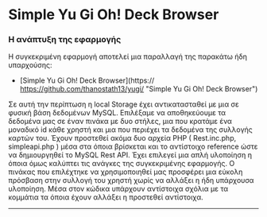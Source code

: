# Simple Yu Gi Oh! Deck Browser

### Η ανάπτυξη της εφαρμογής
 Η συγκεκριμένη εφαρμογή αποτελεί μια παραλλαγή της παρακάτω ήδη υπαρχούσης:
* [Simple Yu Gi Oh! Deck Browser](https:// https://github.com/thanostath13/yugi/ "Simple Yu Gi Oh! Deck Browser")

Σε αυτή την περίπτωση η local Storage έχει αντικατασταθεί με μια σε φυσική βάση δεδομένων MySQL. Επιλέξαμε να αποθηκεύουμε τα δεδομένα μας σε έναν πινάκα με δυο στήλες, μια που κρατάμε ένα μοναδικό id κάθε χρηστή και μια που περιέχει τα δεδομένα της συλλογής καρτών του. Έχουν προστεθεί ακόμα δυο αρχεία PHP ( Rest.inc.php, simpleapi.php ) μέσα στα όποια βρίσκεται και το αντίστοιχο reference ώστε να δημιουργηθεί το MySQL Rest API. Έχει επιλεγεί μια απλή υλοποίηση η όποια όμως καλύπτει τις ανάγκες της συγκεκριμένης εφαρμογής. Ο πινάκας που επιλέχτηκε να χρησιμοποιηθεί μας προσφέρει μια εύκολη πρόσβαση στην συλλογή του χρηστή χωρίς να αλλάξει η ήδη υπάρχουσα υλοποίηση. Μέσα στον κώδικα υπάρχουν αντίστοιχα σχόλια με τα κομμάτια τα όποια έχουν αλλάξει η προστεθεί αντίστοιχα.
***
